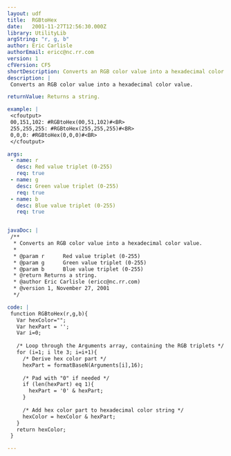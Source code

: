 ```yaml
---
layout: udf
title:  RGBtoHex
date:   2001-11-27T12:56:30.000Z
library: UtilityLib
argString: "r, g, b"
author: Eric Carlisle
authorEmail: ericc@nc.rr.com
version: 1
cfVersion: CF5
shortDescription: Converts an RGB color value into a hexadecimal color value.
description: |
 Converts an RGB color value into a hexadecimal color value.

returnValue: Returns a string.

example: |
 <cfoutput>
 00,151,102: #RGBtoHex(00,51,102)#<BR>
 255,255,255: #RGBtoHex(255,255,255)#<BR>
 0,0,0: #RGBtoHex(0,0,0)#<BR>
 </cfoutput>

args:
 - name: r
   desc: Red value triplet (0-255)
   req: true
 - name: g
   desc: Green value triplet (0-255)
   req: true
 - name: b
   desc: Blue value triplet (0-255)
   req: true


javaDoc: |
 /**
  * Converts an RGB color value into a hexadecimal color value.
  * 
  * @param r      Red value triplet (0-255) 
  * @param g      Green value triplet (0-255) 
  * @param b      Blue value triplet (0-255) 
  * @return Returns a string. 
  * @author Eric Carlisle (ericc@nc.rr.com) 
  * @version 1, November 27, 2001 
  */

code: |
 function RGBtoHex(r,g,b){
   Var hexColor="";
   Var hexPart = '';
   Var i=0;
     
   /* Loop through the Arguments array, containing the RGB triplets */
   for (i=1; i lte 3; i=i+1){
     /* Derive hex color part */
     hexPart = formatBaseN(Arguments[i],16);
         
     /* Pad with "0" if needed */
     if (len(hexPart) eq 1){
       hexPart = '0' & hexPart;    
     } 
         
     /* Add hex color part to hexadecimal color string */
     hexColor = hexColor & hexPart;
   }
   return hexColor;
 }

---
```


